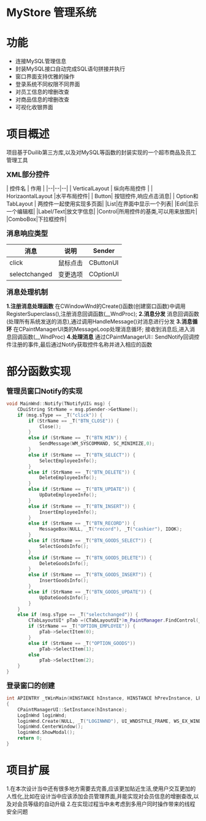 # MyStore 管理系统

#  功能

 - 连接MySQL管理信息
 - 封装MySQL接口自动完成SQL语句拼接并执行
 - 窗口界面支持优雅的操作
 - 登录系统不同权限不同界面
 - 对员工信息的增删改查
 - 对商品信息的增删改查
 - 可视化收银界面

#  项目概述
项目基于Duilib第三方库,以及对MySQL等函数的封装实现的一个超市商品及员工管理工具


<font size=4>**XML部分控件**</font>

<a name="table">
| 控件名 |  作用  |
|--|--|--|
|  VerticalLayout | 纵向布局控件 |
| HorizaontalLayout |水平布局控件|
| Button| 按钮控件,响应点击消息|
| Option和TabLayout | 两控件一起使用实现多页面|
|List|在界面中显示一个列表|
|Edit|显示一个编辑框|
|Label/Text|放文字信息|
|Control|所用控件的基类,可以用来放图片|
|ComboBox|下拉框控件|
</a>

<font size=4>**消息响应类型**</font>

|消息| 说明 | Sender|
|--|--|--|
| click | 鼠标点击 |CButtonUI|
| selectchanged| 变更选项| COptionUI|

<font size=4>**消息处理机制**</font>

**1.注册消息处理函数**
在CWindowWnd的Create()函数(创建窗口函数)中调用RegisterSuperclass(),注册消息回调函数(__WndProc);
**2.消息分发**
消息回调函数(处理所有系统发送的消息),通过调用HandleMessage()对消息进行分发
**3.消息循环**
在CPaintManagerUI类的MessageLoop处理消息循环;
接收到消息后,进入消息回调函数(__WndProc)
**4.处理消息**
通过CPaintManagerUI:: SendNotify回调控件注册的事件,最后通过Notify获取控件名称并进入相应的函数

#  部分函数实现
<font size=4>**管理员窗口Notify的实现**</font>

```cpp
void MainWnd::Notify(TNotifyUI& msg) {
	CDuiString StrName = msg.pSender->GetName();
	if (msg.sType == _T("click")) { 
		if (StrName == _T("BTN_CLOSE")) {	
			Close();
		}
		else if (StrName == _T("BTN_MIN")) {
			SendMessage(WM_SYSCOMMAND, SC_MINIMIZE,0);
		}
		else if (StrName == _T("BTN_SELECT")) {
			SelectEmployeeInfo();
		}
		else if (StrName == _T("BTN_DELETE")) {
			DeleteEmployeeInfo();
		}
		else if (StrName == _T("BTN_UPDATE")) {
			UpDateEmployeeInfo();
		}
		else if (StrName == _T("BTN_INSERT")) {
			InsertEmployeeInfo();
		}
		else if (StrName == _T("BTN_RECORD")) {
			MessageBox(NULL, _T("record"), _T("cashier"), IDOK);
		}
		else if (StrName == _T("BTN_GOODS_SELECT")) {
			SelectGoodsInfo();
		}
		else if (StrName == _T("BTN_GOODS_DELETE")) {
			DeleteGoodsInfo();
		}
		else if (StrName == _T("BTN_GOODS_INSERT")) {
			InsertGoodsInfo();
		}
		else if (StrName == _T("BTN_GOODS_UPDATE")) {
			UpDateGoodsInfo();
		}
	}
	else if (msg.sType == _T("selectchanged")) {	
		CTabLayoutUI* pTab =(CTabLayoutUI*)m_PaintManager.FindControl(_T("tablayout"));
		if (StrName == _T("OPTION_EMPLOYEE")) {
			pTab->SelectItem(0);
		}
		else if (StrName == _T("OPTION_GOODS"))
			pTab->SelectItem(1);
		else
			pTab->SelectItem(2);
	}
}
```
<font size=4>**登录窗口的创建**</font>

```cpp
int APIENTRY _tWinMain(HINSTANCE hInstance, HINSTANCE hPrevInstance, LPTSTR lpCmdLine, int nCmdShow)
{
	CPaintManagerUI::SetInstance(hInstance);
	LogInWnd loginWnd;
	loginWnd.Create(NULL, _T("LOGINWND"), UI_WNDSTYLE_FRAME, WS_EX_WINDOWEDGE);
	loginWnd.CenterWindow();
	loginWnd.ShowModal();
	return 0;
}
```


#  项目扩展
1.在本次设计当中还有很多地方需要去完善,应该更加贴近生活,使用户交互更加的人性化,比如在设计当中应该添加会员管理界面,并能实现对会员信息的增删查改,以及对会员等级的自动升级
2.在实现过程当中未考虑到多用户同时操作带来的线程安全问题
